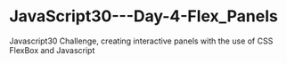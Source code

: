 # JavaScript30---Day-4-Flex_Panels
Javascript30 Challenge, creating interactive panels with the use of CSS FlexBox and Javascript
